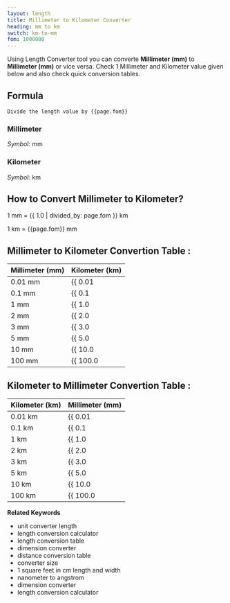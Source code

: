 ```yaml
---
layout: length
title: Millimeter to Kilometer Converter
heading: mm to km
switch: km-to-mm
fom: 1000000
---
```


Using Length Converter tool you can converte **Millimeter (mm)** to **Millimeter (mm)** or vice versa. Check 1 Millimeter and Kilometer value given below and also check quick conversion tables.

## Formula
`Divide the length value by {{page.fom}}`

### Millimeter
*Symbol*: mm

### Kilometer
*Symbol*: km

## How to Convert Millimeter to Kilometer?
1 mm = {{ 1.0 | divided_by: page.fom }} km

1 km = {{page.fom}} mm

## Millimeter to Kilometer Convertion Table :

| Millimeter (mm) | Kilometer (km) |
| ---- | ---- |
| 0.01 mm | {{ 0.01 | divided_by: page.fom | round: 12 }} km |
| 0.1 mm | {{ 0.1 | divided_by: page.fom | round: 12 }} km |
| 1 mm | {{ 1.0 | divided_by: page.fom | round: 12 }} km |
| 2 mm | {{ 2.0 | divided_by: page.fom | round: 12 }} km |
| 3 mm | {{ 3.0 | divided_by: page.fom | round: 12 }} km |
| 5 mm | {{ 5.0 | divided_by: page.fom | round: 12 }} km |
| 10 mm | {{ 10.0 | divided_by: page.fom | round: 12 }} km |
| 100 mm | {{ 100.0 | divided_by: page.fom | round: 12 }} km |

## Kilometer to Millimeter Convertion Table :

| Kilometer (km) | Millimeter (mm) |
| ---- | ---- |
| 0.01 km | {{ 0.01 | times: page.fom | round: 12 }} mm |
| 0.1 km | {{ 0.1 | times: page.fom | round: 12 }} mm |
| 1 km | {{ 1.0 | times: page.fom | round: 12 }} mm |
| 2 km | {{ 2.0 | times: page.fom | round: 12 }} mm |
| 3 km | {{ 3.0 | times: page.fom | round: 12 }} mm |
| 5 km | {{ 5.0 | times: page.fom | round: 12 }} mm |
| 10 km | {{ 10.0 | times: page.fom | round: 12 }} mm |
| 100 km | {{ 100.0 | times: page.fom | round: 12 }} mm |

<script>
selectInput[2].selected = true
selectOutput[8].selected = true
</script>

  **Related Keywords**

  <ul class='relatedKeyword'>
    <li>unit converter length</li>
    <li>length conversion calculator</li>
    <li>length conversion table</li>
    <li>dimension converter</li>
    <li>distance conversion table</li>
    <li>converter size</li>
    <li>1 square feet in cm length and width</li>
    <li>nanometer to angstrom</li>
    <li>dimension converter</li>
    <li>length conversion calculator</li>
  </ul>
  